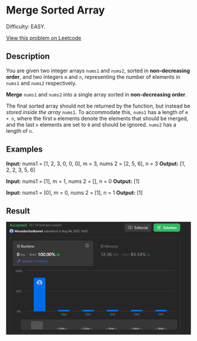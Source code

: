 # Merge Sorted Array

Difficulty: EASY.

[View this problem on Leetcode](https://leetcode.com/problems/merge-sorted-array/)

## Description

You are given two integer arrays `nums1` and `nums2`, sorted in **non-decreasing order**, and two integers `m` and `n`, representing the number of elements in `nums1` and `nums2` respectively.

**Merge** `nums1` and `nums2` into a single array sorted in **non-decreasing order**.

The final sorted array should not be returned by the function, but instead be _stored inside the array_ `nums1`. To accommodate this, `nums1` has a length of `m + n`, where the first `m` elements denote the elements that should be merged, and the last `n` elements are set to `0` and should be ignored. `nums2` has a length of `n`.

## Examples

**Input:** nums1 = [1, 2, 3, 0, 0, 0], m = 3, nums 2 = [2, 5, 6], n = 3
**Output:** [1, 2, 2, 3, 5, 6]

**Input:** nums1 = [1], m = 1, nums 2 = [], n = 0
**Output:** [1]

**Input:** nums1 = [0], m = 0, nums 2 = [1], n = 1
**Output:** [1]


## Result

![Result-on-Leetcode](result.png)
